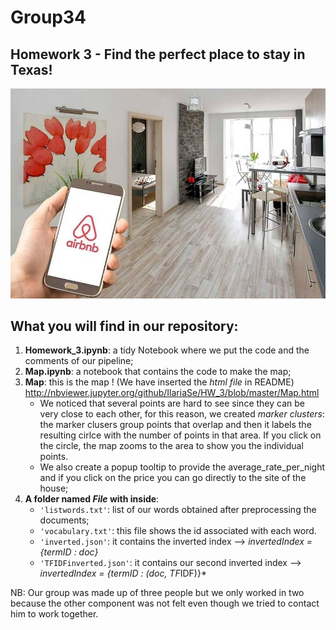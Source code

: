 # Group34
## Homework 3 - Find the perfect place to stay in Texas!
![alt text](https://github.com/IlariaSe/HW_3/blob/master/airbnb.jpg)
## What you will find in our repository:
1. **Homework_3.ipynb**: a tidy Notebook where we put the code and the comments of our pipeline;
2. **Map.ipynb**: a notebook that contains the code to make the map;
3. **Map**: this is the map ! (We have inserted the *html file* in README) http://nbviewer.jupyter.org/github/IlariaSe/HW_3/blob/master/Map.html
    * We noticed that several points are hard to see since they can be very close to each other, for this reason, we created *marker clusters*: the marker clusers group points that overlap and then it labels the resulting cirlce with the number of points in that area. If you click on the circle, the map zooms to the area to show you the individual points.
    * We also create a popup tooltip to provide the average_rate_per_night and if you click on the price you can go directly to the site of the house;
4. **A folder named *File* with inside**: 
     - `'listwords.txt'`: list of our words obtained after preprocessing the documents;
     - `'vocabulary.txt'`: this file shows the id associated with each word.
     - `'inverted.json'`: it contains the inverted index --> *invertedIndex = {termID : doc}*
     - `'TFIDFinverted.json'`: it contains our second inverted index --> *invertedIndex = {termID : (doc, TF*IDF)}*

NB: Our group was made up of three people but we only worked in two because the other component was not felt even though we tried to contact him to work together.
